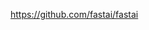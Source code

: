 

<!--
 * @version:
 * @Author:  StevenJokess https://github.com/StevenJokess
 * @Date: 2020-12-24 21:23:02
 * @LastEditors:  StevenJokess https://github.com/StevenJokess
 * @LastEditTime: 2020-12-24 21:23:03
 * @Description:
 * @TODO::
 * @Reference:
-->
https://github.com/fastai/fastai
